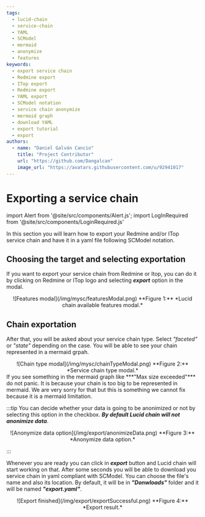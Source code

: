 ```yaml
---
tags:
  - lucid-chain
  - service-chain
  - YAML
  - SCModel
  - mermaid
  - anonymize
  - features
keywords:
  - export service chain
  - Redmine export
  - ITop export
  - Redmine export
  - YAML export
  - SCModel notation
  - service chain anonymize
  - mermaid graph
  - download YAML
  - export tutorial
  - export
authors: 
  - name: "Daniel Galván Cancio"
    title: "Project Contributor"
    url: "https://github.com/Dangalcan"
    image_url: "https://avatars.githubusercontent.com/u/92941017"
---
```


# Exporting a service chain

import Alert from '@site/src/components/Alert.js';
import LogInRequired from '@site/src/components/LoginRequired.js'

<LogInRequired/>

In this section you will learn how to export your Redmine and/or ITop service chain and have it in a yaml file following SCModel notation.

## Choosing the target and selecting exportation

If you want to export your service chain from Redmine or Itop, you can do it by clicking on Redmine or ITop logo and selecting ***export*** option in the modal.

<div align="center">
![Features modal](/img/mysc/featuresModal.png)  
**Figure 1:** *Lucid chain available features modal.*
</div>

## Chain exportation

After that, you will be asked about your service chain type. Select *"faceted"* or *"state"* depending on the case. You will be able to see your chain represented in a mermaid grpah.

<div align="center">
![Chain type modal](/img/mysc/chainTypeModal.png)  
**Figure 2:** *Service chain type modal.*
</div>

<Alert>
If you see something in the mermaid graph like ***"Max size exceeded"*** do not panic. It is because your chain is too big to be represented in mermaid. We are very sorry for that but this is something we cannot fix because it is a mermaid limitation.
</Alert>

:::tip
You can decide whether your data is going to be anonimized or not by selecting this option in the checkbox. ***By default Lucid chain will not anonimize data***.

<div align="center">
![Anonymize data option](/img/export/anonimizeData.png)  
**Figure 3:** *Anonymize data option.*
</div>

:::

Whenever you are ready you can click in ***export*** button and Lucid chain will start working on that. After some seconds you will be able to download you service chain in yaml compliant with SCModel. You can choose the file's name and also its location. By default, it will be in ***"Donwloads"*** folder and it will be named ***"export.yaml"***.

<div align="center">
![Export finished](/img/export/exportSuccessful.png)  
**Figure 4:** *Export result.*
</div>
